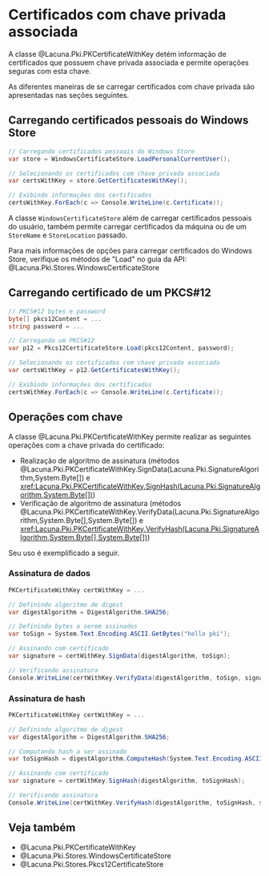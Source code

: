 ﻿# Certificados com chave privada associada

A classe @Lacuna.Pki.PKCertificateWithKey detém informação de certificados que possuem chave privada associada e
permite operações seguras com esta chave.

As diferentes maneiras de se carregar certificados com chave privada são apresentadas nas seções seguintes.

## Carregando certificados pessoais do Windows Store

```cs
// Carregando certificados pessoais do Windows Store
var store = WindowsCertificateStore.LoadPersonalCurrentUser();

// Selecionando os certificados com chave privada associada
var certsWithKey = store.GetCertificatesWithKey();

// Exibindo informações dos certificados
certsWithKey.ForEach(c => Console.WriteLine(c.Certificate));
```

A classe `WindowsCertificateStore` além de carregar certificados pessoais do usuário, também permite
carregar certificados da máquina ou de um `StoreName` e `StoreLocation` passado.

Para mais informações de opções para carregar certificados do Windows Store, verifique os métodos de "Load" no guia
da API: @Lacuna.Pki.Stores.WindowsCertificateStore

## Carregando certificado de um PKCS#12

```cs
// PKCS#12 bytes e password
byte[] pkcs12Content = ...
string password = ...

// Carregando um PKCS#12
var p12 = Pkcs12CertificateStore.Load(pkcs12Content, password);

// Selecionando os certificados com chave privada associada
var certsWithKey = p12.GetCertificatesWithKey();

// Exibindo informações dos certificados
certsWithKey.ForEach(c => Console.WriteLine(c.Certificate));
```

## Operações com chave

A classe @Lacuna.Pki.PKCertificateWithKey permite realizar as seguintes operações com a chave privada do certificado:

* Realização de algoritmo de assinatura (métodos @Lacuna.Pki.PKCertificateWithKey.SignData(Lacuna.Pki.SignatureAlgorithm,System.Byte[]) e <xref:Lacuna.Pki.PKCertificateWithKey.SignHash(Lacuna.Pki.SignatureAlgorithm,System.Byte[])>)
* Verificação de algoritmo de assinatura (métodos @Lacuna.Pki.PKCertificateWithKey.VerifyData(Lacuna.Pki.SignatureAlgorithm,System.Byte[],System.Byte[]) e <xref:Lacuna.Pki.PKCertificateWithKey.VerifyHash(Lacuna.Pki.SignatureAlgorithm,System.Byte[],System.Byte[])>)

Seu uso é exemplificado a seguir.

### Assinatura de dados

```cs
PKCertificateWithKey certWithKey = ...

// Definindo algoritmo de digest
var digestAlgorithm = DigestAlgorithm.SHA256;

// Definindo bytes a serem assinados
var toSign = System.Text.Encoding.ASCII.GetBytes("hello pki");

// Assinando com certificado
var signature = certWithKey.SignData(digestAlgorithm, toSign);

// Verificando assinatura
Console.WriteLine(certWithKey.VerifyData(digestAlgorithm, toSign, signature));
```

### Assinatura de hash

```cs
PKCertificateWithKey certWithKey = ...

// Definindo algoritmo de digest
var digestAlgorithm = DigestAlgorithm.SHA256;

// Computando hash a ser assinado
var toSignHash = digestAlgorithm.ComputeHash(System.Text.Encoding.ASCII.GetBytes("hello pki"));

// Assinando com certificado
var signature = certWithKey.SignHash(digestAlgorithm, toSignHash);

// Verificando assinatura
Console.WriteLine(certWithKey.VerifyHash(digestAlgorithm, toSignHash, signature));
```

## Veja também

* @Lacuna.Pki.PKCertificateWithKey
* @Lacuna.Pki.Stores.WindowsCertificateStore
* @Lacuna.Pki.Stores.Pkcs12CertificateStore
